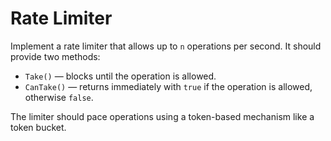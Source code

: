 # Rate Limiter

Implement a rate limiter that allows up to `n` operations per second. It should provide two methods:

- `Take()` — blocks until the operation is allowed.
- `CanTake()` — returns immediately with `true` if the operation is allowed, otherwise `false`.

The limiter should pace operations using a token-based mechanism like a token bucket.